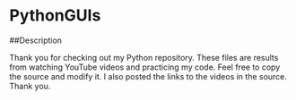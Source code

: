 # PythonGUIs
##Description

Thank you for checking out my Python repository.
These files are results from watching YouTube videos and practicing my code. Feel free to copy the source and modify it.
I also posted the links to the videos in the source.
Thank you.

